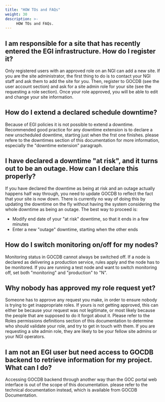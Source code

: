 ```yaml
---
title: "HOW TOs and FAQs"
weight: 30
description: >-
     HOW TOs and FAQs.
---
```



<!-- markdownlint-disable no-inline-html -->
## I am responsible for a site that has recently entered the EGI infrastructure. How do I register it?
<!-- markdownlint-enable no-inline-html -->

Only registered users with an approved role on an NGI can add a new site. If you
are the site administrator, the first thing to do is to contact your NGI staff
and ask them to add the site for you. Then, register to GOCDB (see the user
account section) and ask for a site admin role for your site (see the requesting
a role section). Once your role approved, you will be able to edit and change
your site information.

## How do I extend a declared schedule downtime?

Because of EGI policies it is not possible to extend a downtime. Recommended
good practice for any downtime extension is to declare a new unscheduled
downtime, starting just when the frst one finishes. please refere to the
downtimes section of this documentation for more information, especially the
"downtime extension" paragraph.

<!-- markdownlint-disable no-inline-html -->
## I have declared a downtime "at risk", and it turns out to be an outage. How can I declare this properly?
<!-- markdownlint-enable no-inline-html -->

If you have declared the downtime as being at risk and an outage actually happens
half way through, you need to update GOCDB to reflect the fact that your site is
now down. There is currently no way of doing this by updating the downtime on the
fly without having the system considering the whole downtime as being an outage.
The best way to proceed is:
- Modify end date of your "at risk" downtime, so that it ends in a few minutes
- Enter a new "outage" downtime, starting when the other ends

## How do I switch monitoring on/off for my nodes?
Monitoring status in GOCDB cannot always be switched off. If a node is declared
as delivering a production service, rules apply and the node has to be monitored.
If you are running a test node and want to switch monitoring off, set both
"monitoring" and "production" to "N".

## Why nobody has approved my role request yet?

Someone has to approve any request you make, in order to ensure nobody is trying
to get inappropriate roles. If yours is not getting approved, this can either be
because your request was not legitimate, or most likely because the people that
are supposed to do it forgot about it. Please refer to the Roles permissions
definitions section of this documentation to determine who should validate your
role, and try to get in touch with them. If you are requesting a site admin role,
they are likely to be your fellow site admins or your NGI operators.

<!-- markdownlint-disable no-inline-html -->
## I am not an EGI user but need access to GOCDB backend to retrieve information for my project. What can I do?
<!-- markdownlint-enable no-inline-html -->

Accessing GOCDB backend through another way than the GOC portal web interface is
out of the scope of this documentation. please refer to the technical
documentation instead, which is available from  GOCDB Documentation.

